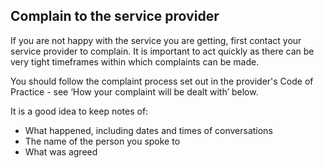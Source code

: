 ##  Complain to the service provider

If you are not happy with the service you are getting, first contact your
service provider to complain. It is important to act quickly as there can be
very tight timeframes within which complaints can be made.

You should follow the complaint process set out in the provider's Code of
Practice - see ‘How your complaint will be dealt with’ below.

It is a good idea to keep notes of:

  * What happened, including dates and times of conversations 
  * The name of the person you spoke to 
  * What was agreed 
